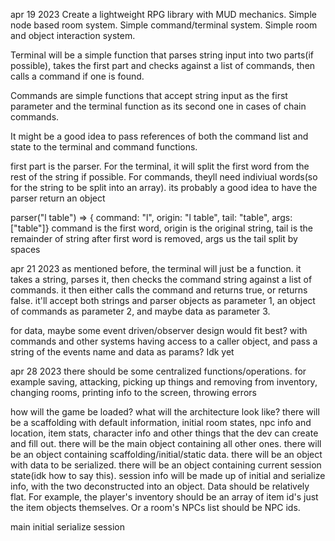 apr 19 2023
Create a lightweight RPG library with MUD mechanics. Simple node based room system. Simple command/terminal system. Simple room and object interaction system.

Terminal will be a simple function that parses string input into two parts(if possible), takes the first part and checks against a list of commands, then calls a command if one is found.

Commands are simple functions that accept string input as the first parameter and the terminal function as its second one in cases of chain commands.

It might be a good idea to pass references of both the command list and state to the terminal and command functions.

first part is the parser. For the terminal, it will split the first word from the rest of the string if possible. For commands, theyll need indiviual words(so for the string to be split into an array). its probably a good idea to have the parser return an object

parser("l table") => { command: "l", origin: "l table", tail: "table", args: ["table"]}
command is the first word, origin is the original string, tail is the remainder of string after first word is removed, args us the tail split by spaces

apr 21 2023
as mentioned before, the terminal will just be a function. it takes a string, parses it, then checks the command string against a list of commands. it then either calls the command and returns true, or returns false. it'll accept both strings and parser objects as parameter 1, an object of commands as parameter 2, and maybe data as parameter 3.

for data, maybe some event driven/observer design would fit best? with commands and other systems having access to a caller object, and pass a string of the events name and data as params? Idk yet

apr 28 2023
there should be some centralized functions/operations. for example saving, attacking, picking up things and removing from inventory, changing rooms, printing info to the screen, throwing errors

how will the game be loaded? what will the architecture look like?
there will be a scaffolding with default information, initial room states, npc info and location, item stats, character info and
other things that the dev can create and fill out. there will be the main object containing all other ones. there will be an object containing scaffolding/initial/static data. there will be an object with data to be serialized. there will be an object containing current session state(idk how to say this). session info will be made up of initial and serialize info, with the two deconstructed into an object.
Data should be relatively flat. For example, the player's inventory should be an array of item id's just the item objects themselves. Or a room's NPCs list should be NPC ids.

main
  initial
  serialize
  session